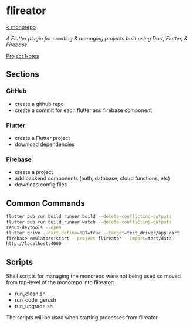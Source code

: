# flireator

[< monorepo](../../README.md)

*A Flutter plugin for creating & managing projects built using Dart, Flutter, & Firebase.*

[Project Notes](https://enspyrco.notion.site/Flireator-b8ec37f83eab4b268d8672fc715628f1)

## Sections

### GitHub

- create a github repo
- create a commit for each flutter and firebase component

### Flutter

- create a Flutter project
- download dependencies

### Firebase

- create a project
- add backend components (auth, database, cloud functions, etc)
- download config files

## Common Commands

```sh
flutter pub run build_runner build --delete-conflicting-outputs
flutter pub run build_runner watch --delete-conflicting-outputs
redux-devtools --open
flutter drive --dart-define=RDT=true --target=test_driver/app.dart
firebase emulators:start --project flireator --import=test/data
http://localhost:4000
```

## Scripts

Shell scripts for managing the monorepo were not being used so moved from top-level of the monorepo into flireator:

- run_clean.sh
- run_code_gen.sh
- run_upgrade.sh

The scripts will be used when starting processes from flireator.
